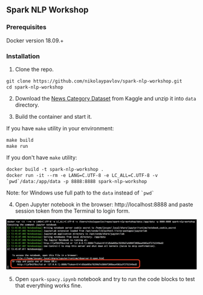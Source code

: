 ## Spark NLP Workshop

### Prerequisites

Docker version 18.09.+

### Installation

1. Clone the repo.

```
git clone https://github.com/nikolaypavlov/spark-nlp-workshop.git
cd spark-nlp-workshop
```

2. Download the [News Category Dataset](https://www.kaggle.com/rmisra/news-category-dataset) from Kaggle and unzip it into `data` directory.

3. Build the container and start it.

If you have `make` utility in your environment:

```
make build
make run
```

If you don't have `make` utility:

```
docker build -t spark-nlp-workshop .
docker run -it --rm -e LANG=C.UTF-8 -e LC_ALL=C.UTF-8 -v `pwd`/data:/app/data -p 8888:8888 spark-nlp-workshop
```

Note: for Windows use full path to the `data` instead of `` `pwd` ``

4. Open Jupyter notebook in the browser: http://localhost:8888 and paste session token from the Terminal to login form.

![Session token](img/screen.png?raw=true)

5. Open `spark-spacy.ipynb` notebook and try to run the code blocks to test that everything works fine.
